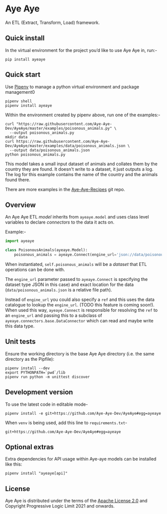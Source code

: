 # Aye Aye

An ETL (Extract, Transform, Load) framework.

## Quick install

In the virtual environment for the project you’d like to use Aye Aye in, run:-

```shell
pip install ayeaye
```

## Quick start

Use [Pipenv](https://pipenv.pypa.io/en/latest/) to manage a python virtual environment and package management0

```shell
pipenv shell
pipenv install ayeaye
```

Within the environment created by pipenv above, run one of the examples:-

```shell
curl "https://raw.githubusercontent.com/Aye-Aye-Dev/AyeAye/master/examples/poisonous_animals.py" \
  --output poisonous_animals.py
mkdir data
curl https://raw.githubusercontent.com/Aye-Aye-Dev/AyeAye/master/examples/data/poisonous_animals.json \
  --output data/poisonous_animals.json
python poisonous_animals.py 
```

This model takes a small input dataset of animals and collates them by the country they are found. It doesn't write to a dataset, it just outputs a log. The log for this example contains the name of the country and the animals found there.

There are more examples in the [Aye-Aye-Recipes](https://github.com/Aye-Aye-Dev/Aye-Aye-Recipes) git repo.


## Overview

An Aye Aye ETL *model* inherits from `ayeaye.model` and uses class level variables to declare *connectors* to the data it acts on.

Example:-

```python
import ayeaye

class PoisonousAnimals(ayeaye.Model):
    poisonous_animals = ayeaye.Connect(engine_url='json://data/poisonous_animals.json')
```

When instantiated, `self.poisonous_animals` will be a *dataset* that ETL operations can be done with.

The `engine_url` parameter passed to `ayeaye.Connect` is specifying the dataset type JSON in this case) and exact location for the data (`data/poisonous_animals.json` is a relative file path).

Instead of `engine_url` you could also specify a `ref` and this uses the data catalogue to lookup the `engine_url`. (TODO this feature is coming soon!). When used this way, `ayeaye.Connect` is responsible for resolving the `ref` to an `engine_url` and passing this to a subclass of `ayeaye.connectors.base.DataConnector` which can read and maybe write this data type.


## Unit tests

Ensure the working directory is the base Aye Aye directory (i.e. the same directory as the Pipfile):
```shell
pipenv install --dev
export PYTHONPATH=`pwd`/lib
pipenv run python -m unittest discover
```

## Development version

To use the latest code in editable mode-

```shell
pipenv install -e git+https://github.com/Aye-Aye-Dev/AyeAye#egg=ayeaye
```

When `venv` is being used, add this line to `requirements.txt`-

```
git+https://github.com/Aye-Aye-Dev/AyeAye#egg=ayeaye
```

## Optional extras

Extra dependencies for API usage within Aye-aye models can be installed like this:

```shell
pipenv install "ayeaye[api]"
```


## License

Aye Aye is distributed under the terms of the [Apache License 2.0](https://www.apache.org/licenses/LICENSE-2.0.html) and Copyright Progressive Logic Limit 2021 and onwards.
